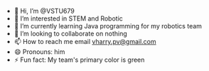 - 👋 Hi, I’m @VSTU679
- 👀 I’m interested in STEM and Robotic
- 🌱 I’m currently learning Java programming for my robotics team
- 💞️ I’m looking to collaborate on nothing
- 📫 How to reach me email vharry.pv@gmail.com
- 😄 Pronouns: him
- ⚡ Fun fact: My team's primary color is green

<!---
VSTU679/VSTU679 is a ✨ special ✨ repository because its `README.md` (this file) appears on your GitHub profile.
You can click the Preview link to take a look at your changes.
--->
